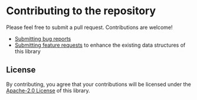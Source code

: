 # Contributing to the repository

Please feel free to submit a pull request. Contributions are welcome!

* [Submitting bug reports](https://github.com/nirmato/nirmato-ai/issues/new?labels=bug&template=bug-report.md)
* [Submitting feature requests](https://github.com/nirmato/nirmato-ai/issues/new?labels=enhancement&template=feature-request.md) to enhance the existing data structures of this library
 
## License
By contributing, you agree that your contributions will be licensed under the [Apache-2.0 License](http://www.apache.org/licenses/LICENSE-2.0) of this library.
